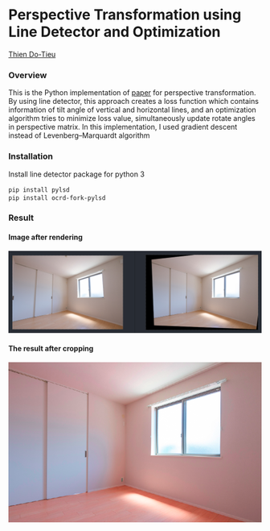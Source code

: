 # Perspective Transformation using Line Detector and Optimization

[Thien Do-Tieu](https://github.com/dotieuthien)

### Overview
This is the Python implementation of [paper](https://www.semanticscholar.org/paper/Rectification-of-planar-targets-using-line-segments-An-Koo/e1feceb12777c06727da3b281d2b8d7472182444) 
for perspective transformation. By using line detector, this approach creates a loss function which contains information
of tilt angle of vertical and horizontal lines, and an optimization algorithm tries to minimize loss value, simultaneously 
update rotate angles in perspective matrix. In this implementation, I used gradient descent instead of Levenberg–Marquardt algorithm

### Installation
Install line detector package for python 3
```
pip install pylsd
pip install ocrd-fork-pylsd
```

### Result
#### Image after rendering

<img width="1000" alt="First result" src="./figures/perspective_test.png">

#### The result after cropping

<img alt="First result" src="./figures/result.png">

